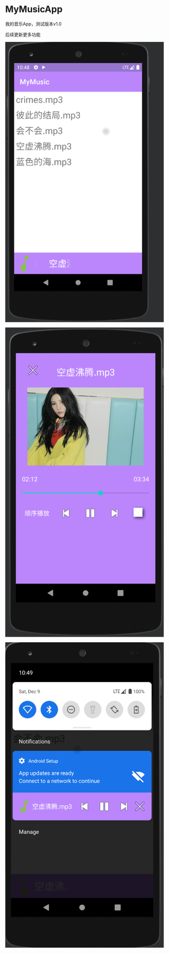 # MyMusicApp

我的音乐App，测试版本v1.0

后续更新更多功能

![MainActivity](https://github.com/talish7/MyMusicApp/blob/main/img/MainActivity.jpg)

![MusicPlayActivity](https://github.com/talish7/MyMusicApp/blob/main/img/MusicPlayActivity.jpg)

![Notification](https://github.com/talish7/MyMusicApp/blob/main/img/Notification.jpg)
